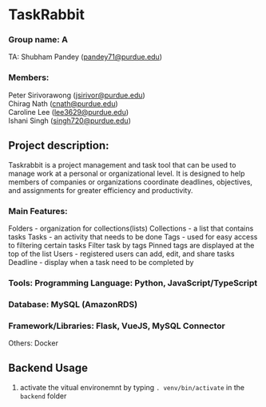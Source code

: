 # TaskRabbit
### Group name: A
TA: Shubham Pandey (pandey71@purdue.edu)  
### Members:
Peter Sirivorawong (jsirivor@purdue.edu)  
Chirag Nath (cnath@purdue.edu)   
Caroline Lee (lee3629@purdue.edu)  
Ishani Singh (singh720@purdue.edu)   




## Project description:
Taskrabbit is a project management and task tool that can be used to manage work at a personal or organizational level. It is designed to help members of companies or organizations coordinate deadlines, objectives, and assignments for greater efficiency and productivity. 

### Main Features:
Folders - organization for collections(lists)
Collections - a list that contains tasks
Tasks - an activity that needs to be done
Tags - used for easy access to filtering certain tasks
Filter task by tags
Pinned tags are displayed at the top of the list
Users -  registered users can add, edit, and share tasks
Deadline - display when a task need to be completed by

### Tools: Programming Language: Python, JavaScript/TypeScript
### Database: MySQL (AmazonRDS)
### Framework/Libraries: Flask, VueJS, MySQL Connector
Others: Docker


## Backend Usage
1. activate the vitual environemnt by typing `. venv/bin/activate` in the `backend` folder

